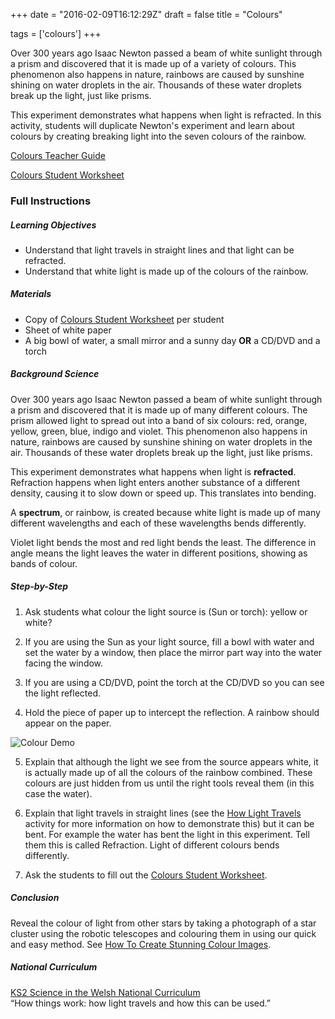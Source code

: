 +++
date = "2016-02-09T16:12:29Z"
draft = false
title = "Colours"

tags = ['colours']
+++

Over 300 years ago Isaac Newton passed a beam of white sunlight through a prism and discovered that it is made up of a variety of colours. This phenomenon also happens in nature, rainbows are caused by sunshine shining on water droplets in the air. Thousands of these water droplets break up the light, just like prisms.

This experiment demonstrates what happens when light is refracted. In this activity, students will duplicate Newton's experiment and learn about colours by creating breaking light into the seven colours of the rainbow.

[Colours Teacher Guide](https://drive.google.com/file/d/0B42a91Be7891X3BISUFrM25uYTQ/view?usp=sharing)

[Colours Student Worksheet](https://drive.google.com/file/d/0B42a91Be7891ZjZQMEROcXpSWmc/view?usp=sharing)

### Full Instructions

##### Learning Objectives

- Understand that light travels in straight lines and that light can be refracted.
- Understand that white light is made up of the colours of the rainbow.

##### Materials

- Copy of [Colours Student Worksheet](https://drive.google.com/drive/folders/0B42a91Be7891eVdQMlVMUnNCTlU) per student
- Sheet of white paper
- A big bowl of water, a small mirror and a sunny day **OR** a CD/DVD and a torch

##### Background Science

Over 300 years ago Isaac Newton passed a beam of white sunlight through a prism and discovered that it is made up of many different colours. The prism allowed light to spread out into a band of six colours: red, orange, yellow, green, blue, indigo and violet. This phenomenon also happens in nature, rainbows are caused by sunshine shining on water droplets in the air. Thousands of these water droplets break up the light, just like prisms.

This experiment demonstrates what happens when light is **refracted**. Refraction happens when light enters another substance of a different density, causing it to slow down or speed up. This translates into bending.

A **spectrum**, or rainbow, is created because white light is made up of many different wavelengths and each of these wavelengths bends differently.

Violet light bends the most and red light bends the least. The difference in angle means the light leaves the water in different positions, showing as bands of colour.

##### Step-by-Step

1) Ask students what colour the light source is (Sun or torch): yellow or white?

2) If you are using the Sun as your light source, fill a bowl with water and set the water by a window, then place the mirror part way into the water facing the window.

3) If you are using a CD/DVD, point the torch at the CD/DVD so you can see the light reflected.

4) Hold the piece of paper up to intercept the reflection. A rainbow should appear on the paper.

![Colour Demo](/images/colour-demo.png/)

5) Explain that although the light we see from the source appears white, it is actually made up of all the colours of the rainbow combined. These colours are just hidden from us until the right tools reveal them (in this case the water).

6) Explain that light travels in straight lines (see the [How Light Travels](https://drive.google.com/file/d/0B42a91Be7891WWItWFRLbzVYc0U/view?usp=sharing) activity for more information on how to demonstrate this) but it can be bent. For example the water has bent the light in this experiment. Tell them this is called Refraction. Light of different colours bends differently.

7) Ask the students to fill out the [Colours Student Worksheet](https://drive.google.com/drive/folders/0B42a91Be7891eVdQMlVMUnNCTlU).

##### Conclusion

Reveal the colour of light from other stars by taking a photograph of a star cluster using the robotic telescopes and colouring them in using our quick and easy method. See [How To Create Stunning Colour Images](https://drive.google.com/file/d/0B42a91Be7891WFJLUmtSaWotb3c/view?usp=sharing).  

##### National Curriculum

[KS2 Science in the Welsh National Curriculum](http://learning.wales.gov.uk/docs/learningwales/publications/140624-science-in-the-national-curriculum-en.pdf)<br>“How things work: how light travels and how this can be used.”</br>

